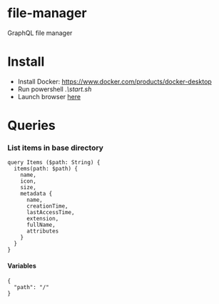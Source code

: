 # file-manager
GraphQL file manager

# Install
* Install Docker: https://www.docker.com/products/docker-desktop
* Run powershell _.\start.sh_
* Launch browser [here](http://localhost:5000/ui/playground)

# Queries

### List items in base directory
```
query Items ($path: String) {
  items(path: $path) {
    name,
    icon,
    size,
    metadata {
      name,
      creationTime,
      lastAccessTime,
      extension,
      fullName,
      attributes
    }
  }
}
```

#### Variables
```
{
  "path": "/"
}
```


